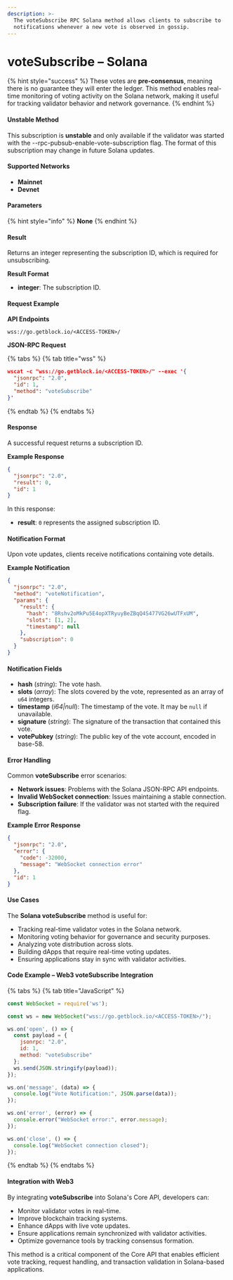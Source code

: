```yaml
---
description: >-
  The voteSubscribe RPC Solana method allows clients to subscribe to
  notifications whenever a new vote is observed in gossip.
---
```


# voteSubscribe – Solana

{% hint style="success" %}
&#x20;These votes are **pre-consensus**, meaning there is no guarantee they will enter the ledger. This method enables real-time monitoring of voting activity on the Solana network, making it useful for tracking validator behavior and network governance.
{% endhint %}

#### Unstable Method

This subscription is **unstable** and only available if the validator was started with the --rpc-pubsub-enable-vote-subscription flag. The format of this subscription may change in future Solana updates.

#### Supported Networks

* **Mainnet**
* **Devnet**

#### Parameters

{% hint style="info" %}
**None**
{% endhint %}

#### Result

Returns an integer representing the subscription ID, which is required for unsubscribing.

**Result Format**

* **integer**: The subscription ID.

#### Request Example

**API Endpoints**

```
wss://go.getblock.io/<ACCESS-TOKEN>/
```

**JSON-RPC Request**

{% tabs %}
{% tab title="wss" %}
```json
wscat -c "wss://go.getblock.io/<ACCESS-TOKEN>/" --exec '{
  "jsonrpc": "2.0",
  "id": 1,
  "method": "voteSubscribe"
}'
```
{% endtab %}
{% endtabs %}

#### Response

A successful request returns a subscription ID.

**Example Response**

```json
{
  "jsonrpc": "2.0",
  "result": 0,
  "id": 1
}
```

In this response:

* **result**: `0` represents the assigned subscription ID.

#### Notification Format

Upon vote updates, clients receive notifications containing vote details.

**Example Notification**

```json
{
  "jsonrpc": "2.0",
  "method": "voteNotification",
  "params": {
    "result": {
      "hash": "8Rshv2oMkPu5E4opXTRyuyBeZBqQ4S477VG26wUTFxUM",
      "slots": [1, 2],
      "timestamp": null
    },
    "subscription": 0
  }
}
```

#### Notification Fields

* **hash** (_string_): The vote hash.
* **slots** (_array_): The slots covered by the vote, represented as an array of `u64` integers.
* **timestamp** (_i64|null_): The timestamp of the vote. It may be `null` if unavailable.
* **signature** (_string_): The signature of the transaction that contained this vote.
* **votePubkey** (_string_): The public key of the vote account, encoded in base-58.

#### Error Handling

Common **voteSubscribe** error scenarios:

* **Network issues**: Problems with the Solana JSON-RPC API endpoints.
* **Invalid WebSocket connection**: Issues maintaining a stable connection.
* **Subscription failure**: If the validator was not started with the required flag.

**Example Error Response**

```json
{
  "jsonrpc": "2.0",
  "error": {
    "code": -32000,
    "message": "WebSocket connection error"
  },
  "id": 1
}
```

#### Use Cases

The **Solana voteSubscribe** method is useful for:

* Tracking real-time validator votes in the Solana network.
* Monitoring voting behavior for governance and security purposes.
* Analyzing vote distribution across slots.
* Building dApps that require real-time voting updates.
* Ensuring applications stay in sync with validator activities.

#### Code Example – Web3 voteSubscribe Integration

{% tabs %}
{% tab title="JavaScript" %}
```javascript
const WebSocket = require('ws');

const ws = new WebSocket("wss://go.getblock.io/<ACCESS-TOKEN>/");

ws.on('open', () => {
  const payload = {
    jsonrpc: "2.0",
    id: 1,
    method: "voteSubscribe"
  };
  ws.send(JSON.stringify(payload));
});

ws.on('message', (data) => {
  console.log("Vote Notification:", JSON.parse(data));
});

ws.on('error', (error) => {
  console.error("WebSocket error:", error.message);
});

ws.on('close', () => {
  console.log("WebSocket connection closed");
});
```
{% endtab %}
{% endtabs %}

#### Integration with Web3

By integrating **voteSubscribe** into Solana's Core API, developers can:

* Monitor validator votes in real-time.
* Improve blockchain tracking systems.
* Enhance dApps with live vote updates.
* Ensure applications remain synchronized with validator activities.
* Optimize governance tools by tracking consensus formation.

This method is a critical component of the Core API that enables efficient vote tracking, request handling, and transaction validation in Solana-based applications.
